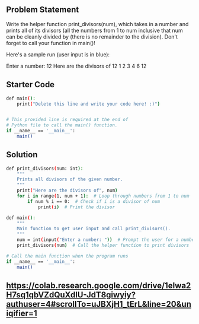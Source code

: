 ## Problem Statement

Write the helper function print_divisors(num), which takes in a number and prints all of its divisors (all the numbers from 1 to num inclusive that num can be cleanly divided by (there is no remainder to the division). Don't forget to call your function in main()!

Here's a sample run (user input is in blue):

Enter a number: 12 
Here are the divisors of 12 
1 
2 
3 
4 
6 
12

## Starter Code

```bash
def main():
    print("Delete this line and write your code here! :)")


# This provided line is required at the end of
# Python file to call the main() function.
if __name__ == '__main__':
    main()
```

## Solution

```bash
def print_divisors(num: int):
    """
    Prints all divisors of the given number.
    """
    print("Here are the divisors of", num)
    for i in range(1, num + 1):  # Loop through numbers from 1 to num
        if num % i == 0:  # Check if i is a divisor of num
            print(i)  # Print the divisor

def main():
    """
    Main function to get user input and call print_divisors().
    """
    num = int(input("Enter a number: "))  # Prompt the user for a number
    print_divisors(num)  # Call the helper function to print divisors

# Call the main function when the program runs
if __name__ == '__main__':
    main()

```
## https://colab.research.google.com/drive/1eIwa2H7sq1qbVZdQuXdlU-JdT8giwyiy?authuser=4#scrollTo=uJBXjH1_tErL&line=20&uniqifier=1
